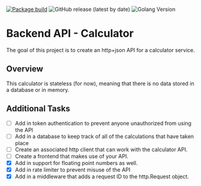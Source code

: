 [![Package build](https://github.com/NDOY3M4N/api-calculator/actions/workflows/deploy.yml/badge.svg?event=release)](https://github.com/NDOY3M4N/api-calculator/actions/workflows/deploy.yml)
![GitHub release (latest by date)](https://img.shields.io/github/v/release/NDOY3M4N/api-calculator)
![Golang Version](https://img.shields.io/badge/Go-1.23-blue?logo=go)

# Backend API - Calculator

The goal of this project is to create an http+json API for a calculator service.

## Overview

This calculator is stateless (for now), meaning that there is no data stored in a database or in memory.

## Additional Tasks

- [ ] Add in token authentication to prevent anyone unauthorized from using the API
- [ ] Add in a database to keep track of all of the calculations that have taken place
- [ ] Create an associated http client that can work with the calculator API.
- [ ] Create a frontend that makes use of your API.
- [x] Add in support for floating point numbers as well.
- [x] Add in rate limiter to prevent misuse of the API
- [x] Add in a middleware that adds a request ID to the http.Request object.

